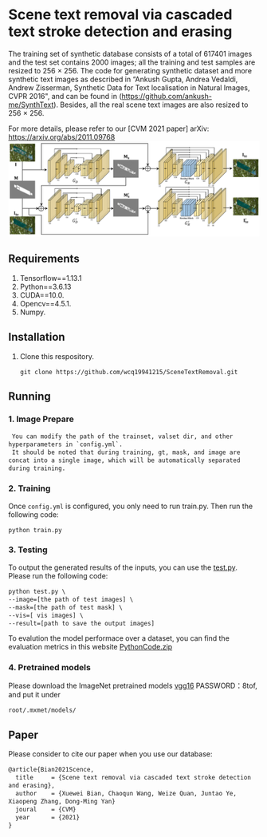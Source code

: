 # Scene text removal via cascaded text stroke detection and erasing

The training set of synthetic database consists of a total of 617401 images and the test set contains 2000 images; all the training and test samples are resized to 256 × 256. The code for generating synthetic dataset and more synthetic text images as described in “Ankush Gupta, Andrea Vedaldi, Andrew Zisserman, Synthetic Data for Text localisation in Natural Images, CVPR 2016", and can be found in (https://github.com/ankush-me/SynthText).
Besides, all the real scene text images are also resized to 256 × 256.

For more details, please refer to our [CVM 2021 paper] arXiv: https://arxiv.org/abs/2011.09768
![](images/arch_new.png)

## Requirements
1. Tensorflow==1.13.1
2. Python==3.6.13
3. CUDA==10.0.
4. Opencv==4.5.1.
5. Numpy.

## Installation
  1. Clone this respository.
     ```
     git clone https://github.com/wcq19941215/SceneTextRemoval.git
     ```
## Running
  ### 1. Image Prepare
     You can modify the path of the trainset, valset dir, and other hyperparameters in `config.yml`.
     It should be noted that during training, gt, mask, and image are concat into a single image, which will be automatically separated during training.
  ### 2. Training
  Once `config.yml` is configured, you only need to run train.py. Then run the following code:
  ```
  python train.py
  ```
  ### 3. Testing
  To output the generated results of the inputs, you can use the [test.py](https://github.com/HCIILAB/Scene-Text-Removal/blob/master/test.py). Please run the following code:
  ```
  python test.py \
  --image=[the path of test images] \
  --mask=[the path of test mask] \
  --vis=[ vis images] \
  --result=[path to save the output images]
  ```
  To evalution the model performace over a dataset, you can find the evaluation metrics in this website [PythonCode.zip](http://pione.dinf.usherbrooke.ca/static/code)
  ### 4. Pretrained models
  Please download the ImageNet pretrained models [vgg16](https://pan.baidu.com/s/1Ep83Wc0DHY8rQHaNZM8oPQ) PASSWORD：8tof, and put it under 
  ```
  root/.mxmet/models/
  ```
## Paper

Please consider to cite our paper when you use our database:
```
@article{Bian2021Scence,
  title     = {Scene text removal via cascaded text stroke detection and erasing},
  author    = {Xuewei Bian, Chaoqun Wang, Weize Quan, Juntao Ye, Xiaopeng Zhang, Dong-Ming Yan}
  joural    = {CVM}
  year      = {2021}
}
```
